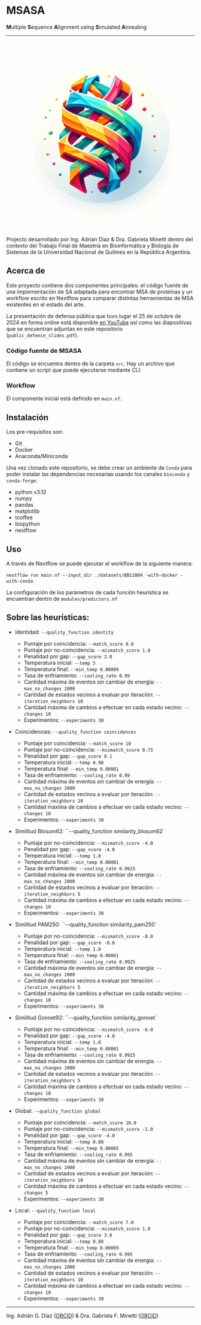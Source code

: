 # MSASA
**M**ultiple **S**equence **A**lignment using **S**imulated **A**nnealing

---

![logo](https://github.com/agdiaz/msasa_2024/blob/main/logo.png)

Projecto desarrollado por Ing. Adrián Díaz & Dra. Gabriela Minetti dentro del contexto del Trabajo Final de Maestría en Bioinformática y Biología de Sistemas de la Universidad Nacional de Quilmes en la República Argentina.

## Acerca de
Este proyecto contiene dos componentes principales: el código fuente de una implementación de SA adaptada para encontrar MSA de proteínas y un workflow escrito en Nextflow para comparar distintas herramientas de MSA existentes en el estado del arte.

La presentación de defensa pública que tuvo lugar el 25 de octubre de 2024 en forma online está disponible [en YouTube](https://www.youtube.com/live/3P_dumuGX7A) así como las diapositivas que se encuentran adjuntas en este repositorio (`public_defence_slides.pdf`).

### Código fuente de MSASA
El código se encuentra dentro de la carpeta `src`. Hay un archivo que contiene un script que puede ejecutarse mediante CLI.

### Workflow
El componente inicial está definido en `main.nf`.

## Instalación

Los pre-requisitos son:

- Git
- Docker
- Anaconda/Miniconda

Una vez clonado este repositorio, se debe crear un ambiente de `Conda` para poder instalar las dependencias necesarias usando los canales `bioconda` y `conda-forge`:

- python v3.12
- numpy
- pandas
- matplotlib
- tcoffee
- biopython
- nextflow

## Uso

A través de Nextflow se puede ejecutar el workflow de la siguiente manera:

```
nextflow run main.nf --input_dir ./datasets/BB11004 -with-docker -with-conda
```

La configuración de los parámetros de cada función heurística se encuentran dentro de `modules/predictors.nf`

## Sobre las heurísticas:

- Identidad: `--quality_function identity`
    - Puntaje por coincidencia: `--match_score 8.0`
    - Puntaje por no-coincidencia: `--mismatch_score 1.0`
    - Penalidad por gap: `--gap_score 2.0`
    - Temperatura inicial: `--temp 5`
    - Temperatura final: `--min_temp 0.00009`
    - Tasa de enfriamiento: `--cooling_rate 0.99`
    - Cantidad máxima de eventos sin cambiar de energía: `--max_no_changes 2000`
    - Cantidad de estados vecinos a evaluar por iteración: `--iteration_neighbors 10`
    - Cantidad máxima de cambios a efectuar en cada estado vecino: `--changes 10`
    - Experimentos: `--experiments 30`

- Coincidencias: `--quality_function coincidences`
    - Puntaje por coincidencia: `--match_score 10`
    - Puntaje por no-coincidencia: `--mismatch_score 0.75`
    - Penalidad por gap: `--gap_score 0.1`
    - Temperatura inicial: `--temp 0.90`
    - Temperatura final: `--min_temp 0.00001`
    - Tasa de enfriamiento: `--cooling_rate 0.99`
    - Cantidad máxima de eventos sin cambiar de energía: `--max_no_changes 2000`
    - Cantidad de estados vecinos a evaluar por iteración: `--iteration_neighbors 10`
    - Cantidad máxima de cambios a efectuar en cada estado vecino: `--changes 10`
    - Experimentos: `--experiments 30`

- Similitud Blosum62: ``--quality_function similarity_blosum62`
    - Puntaje por no-coincidencia: `--mismatch_score -4.0`
    - Penalidad por gap: `--gap_score -4.0`
    - Temperatura inicial: `--temp 1.0`
    - Temperatura final: `--min_temp 0.00001`
    - Tasa de enfriamiento: `--cooling_rate 0.9925`
    - Cantidad máxima de eventos sin cambiar de energía: `--max_no_changes 2000`
    - Cantidad de estados vecinos a evaluar por iteración: `--iteration_neighbors 5`
    - Cantidad máxima de cambios a efectuar en cada estado vecino: `--changes 10`
    - Experimentos: `--experiments 30`

- Similitud PAM250: ``--quality_function similarity_pam250`
    - Puntaje por no-coincidencia: `--mismatch_score -8.0`
    - Penalidad por gap: `--gap_score -8.0`
    - Temperatura inicial: `--temp 1.0`
    - Temperatura final: `--min_temp 0.00001`
    - Tasa de enfriamiento: `--cooling_rate 0.9925`
    - Cantidad máxima de eventos sin cambiar de energía: `--max_no_changes 2000`
    - Cantidad de estados vecinos a evaluar por iteración: `--iteration_neighbors 5`
    - Cantidad máxima de cambios a efectuar en cada estado vecino: `--changes 10`
    - Experimentos: `--experiments 30`

- Similitud Gonnet92: ``--quality_function similarity_gonnet`
    - Puntaje por no-coincidencia: `--mismatch_score -6.0`
    - Penalidad por gap: `--gap_score -4.0`
    - Temperatura inicial: `--temp 1.0`
    - Temperatura final: `--min_temp 0.00001`
    - Tasa de enfriamiento: `--cooling_rate 0.9925`
    - Cantidad máxima de eventos sin cambiar de energía: `--max_no_changes 2000`
    - Cantidad de estados vecinos a evaluar por iteración: `--iteration_neighbors 5`
    - Cantidad máxima de cambios a efectuar en cada estado vecino: `--changes 10`
    - Experimentos: `--experiments 30`

- Global: `--quality_function global`
    - Puntaje por coincidencia: `--match_score 10.0`
    - Puntaje por no-coincidencia: `--mismatch_score -1.0`
    - Penalidad por gap: `--gap_score -4.0`
    - Temperatura inicial: `--temp 0.80`
    - Temperatura final: `--min_temp 0.00005`
    - Tasa de enfriamiento: `--cooling_rate 0.995`
    - Cantidad máxima de eventos sin cambiar de energía: `--max_no_changes 2000`
    - Cantidad de estados vecinos a evaluar por iteración: `--iteration_neighbors 10`
    - Cantidad máxima de cambios a efectuar en cada estado vecino: `--changes 5`
    - Experimentos: `--experiments 30`

- Local: `--quality_function local`
    - Puntaje por coincidencia: `--match_score 7.0`
    - Puntaje por no-coincidencia: `--mismatch_score 1.0`
    - Penalidad por gap: `--gap_score 3.0`
    - Temperatura inicial: `--temp 0.80`
    - Temperatura final: `--min_temp 0.00009`
    - Tasa de enfriamiento: `--cooling_rate 0.995`
    - Cantidad máxima de eventos sin cambiar de energía: `--max_no_changes 2000`
    - Cantidad de estados vecinos a evaluar por iteración: `--iteration_neighbors 10`
    - Cantidad máxima de cambios a efectuar en cada estado vecino: `--changes 10`
    - Experimentos: `--experiments 30`

---

Ing. Adrián G. Díaz ([ORCID](https://orcid.org/0000-0003-0165-1318)) & Dra. Gabriela F. Minetti ([ORCID](https://orcid.org/0000-0003-1076-6766))
